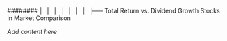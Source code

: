 ######## |   |   |   |   |   |   |   ├── Total Return vs. Dividend Growth Stocks in Market Comparison

*Add content here*